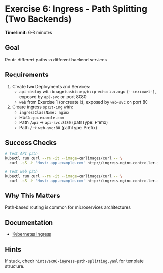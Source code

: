 # Exercise 6: Ingress - Path Splitting (Two Backends)

**Time limit:** 6-8 minutes

## Goal
Route different paths to different backend services.

## Requirements
1. Create two Deployments and Services:
   - `api-deploy` with image `hashicorp/http-echo:1.0` args `["-text=API"]`, exposed by `api-svc` on port 8080
   - `web` from Exercise 1 (or create it), exposed by `web-svc` on port 80
2. Create Ingress `split-ing` with:
   - `ingressClassName: nginx`
   - Host: `app.example.com`
   - Path `/api` → `api-svc:8080` (pathType: Prefix)
   - Path `/` → `web-svc:80` (pathType: Prefix)

## Success Checks
```bash
# Test API path
kubectl run curl --rm -it --image=curlimages/curl -- \
  curl -sS -H 'Host: app.example.com' http://ingress-nginx-controller.ingress-nginx.svc/api

# Test web path
kubectl run curl --rm -it --image=curlimages/curl -- \
  curl -sS -H 'Host: app.example.com' http://ingress-nginx-controller.ingress-nginx.svc/
```

## Why This Matters
Path-based routing is common for microservices architectures.

## Documentation
- [Kubernetes Ingress](https://kubernetes.io/docs/concepts/services-networking/ingress/)

## Hints
If stuck, check `hints/ex06-ingress-path-splitting.yaml` for template structure.
